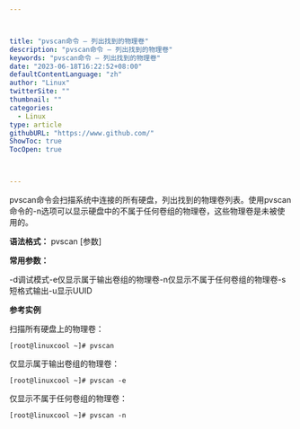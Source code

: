 ```yaml
---



title: "pvscan命令 – 列出找到的物理卷"
description: "pvscan命令 – 列出找到的物理卷"
keywords: "pvscan命令 – 列出找到的物理卷"
date: "2023-06-18T16:22:52+08:00"
defaultContentLanguage: "zh"
author: "Linux"
twitterSite: ""
thumbnail: ""
categories:
  - Linux
type: article
githubURL: "https://www.github.com/"
ShowToc: true
TocOpen: true



---
```


pvscan命令会扫描系统中连接的所有硬盘，列出找到的物理卷列表。使用pvscan命令的-n选项可以显示硬盘中的不属于任何卷组的物理卷，这些物理卷是未被使用的。

**语法格式：** pvscan [参数]

**常用参数：**

-d调试模式-e仅显示属于输出卷组的物理卷-n仅显示不属于任何卷组的物理卷-s短格式输出-u显示UUID

**参考实例**

扫描所有硬盘上的物理卷：

```
[root@linuxcool ~]# pvscan
```

仅显示属于输出卷组的物理卷：

```
[root@linuxcool ~]# pvscan -e
```

仅显示不属于任何卷组的物理卷：

```
[root@linuxcool ~]# pvscan -n
```